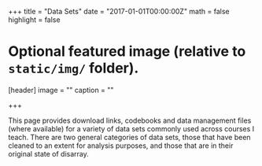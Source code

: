 +++
title = "Data Sets"
date = "2017-01-01T00:00:00Z"
math = false
highlight = false

# Optional featured image (relative to `static/img/` folder).
[header]
image = ""
caption = ""

+++

This page provides download links, codebooks and data management files (where available) for a variety of data sets commonly used across courses I teach. There are two general categories of data sets, those that have been cleaned to an extent for analysis purposes, and those that are in their original state of disarray. 
